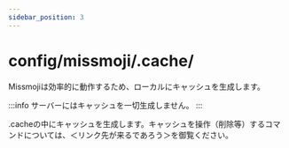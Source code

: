 ```yaml
---
sidebar_position: 3
---
```


# config/missmoji/.cache/

Missmojiは効率的に動作するため、ローカルにキャッシュを生成します。

:::info
サーバーにはキャッシュを一切生成しません。
:::

.cacheの中にキャッシュを生成します。キャッシュを操作（削除等）するコマンドについては、＜リンク先が来るであろう＞を御覧ください。